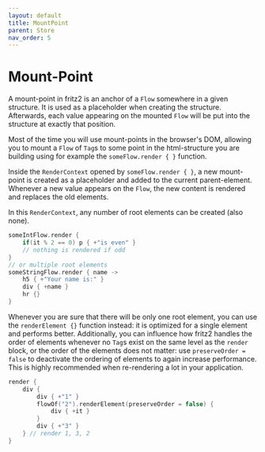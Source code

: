 ```yaml
---
layout: default
title: MountPoint
parent: Store
nav_order: 5
---
```

# Mount-Point

A mount-point in fritz2 is an anchor of a `Flow` somewhere in a given structure. It is used as a placeholder when creating the structure. 
Afterwards, each value appearing on the mounted `Flow` will be put into the structure at exactly that position. 

Most of the time you will use mount-points in the browser's DOM, allowing you to mount a `Flow` of `Tag`s to some point in the html-structure you are building using for example the `someFlow.render { }` function.

Inside the `RenderContext` opened by `someFlow.render { }`, a new mount-point is created as a placeholder and 
added to the current parent-element. Whenever a new value appears on the `Flow`, the new content is rendered and replaces the old elements.

In this `RenderContext`, any number of root elements can be created (also none).
```kotlin
someIntFlow.render {
    if(it % 2 == 0) p { +"is even" }
    // nothing is rendered if odd        
}
// or multiple root elements
someStringFlow.render { name ->
    h5 { +"Your name is:" }
    div { +name }
    hr {}
}
```
Whenever you are sure that there will be only one root element, you can use the `renderElement {}` function instead: it is optimized for a single element and performs better.
Additionally, you can influence how fritz2 handles the order of elements whenever no `Tag`s exist on the same level as the `render` block, or the order of the elements does not matter: use `preserveOrder = false` to deactivate the ordering of elements to again increase performance. This is highly recommended when re-rendering a lot in your application.

```kotlin
render {
    div {
        div { +"1" }
        flowOf("2").renderElement(preserveOrder = false) {
            div { +it }
        }
        div { +"3" }
    } // render 1, 3, 2
}
```